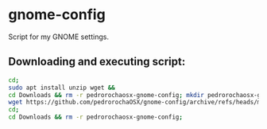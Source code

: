# gnome-config
Script for my GNOME settings.
## Downloading and executing script:
```bash
cd;
sudo apt install unzip wget &&
cd Downloads && rm -r pedrorochaosx-gnome-config; mkdir pedrorochaosx-gnome-config && cd pedrorochaosx-gnome-config &&
wget https://github.com/pedrorochaOSX/gnome-config/archive/refs/heads/main.zip && unzip main.zip && cd gnome-config-main && chmod +x ./pedrorochaosx-gnome-init-script.sh && ./pedrorochaosx-gnome-init-script.sh &&
cd;
cd Downloads && rm -r pedrorochaosx-gnome-config;
```
